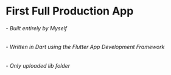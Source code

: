 # First Full Production App 
###### - Built entirely by Myself
###### - Written in Dart using the Flutter App Development Framework
###### - Only uploaded lib folder
